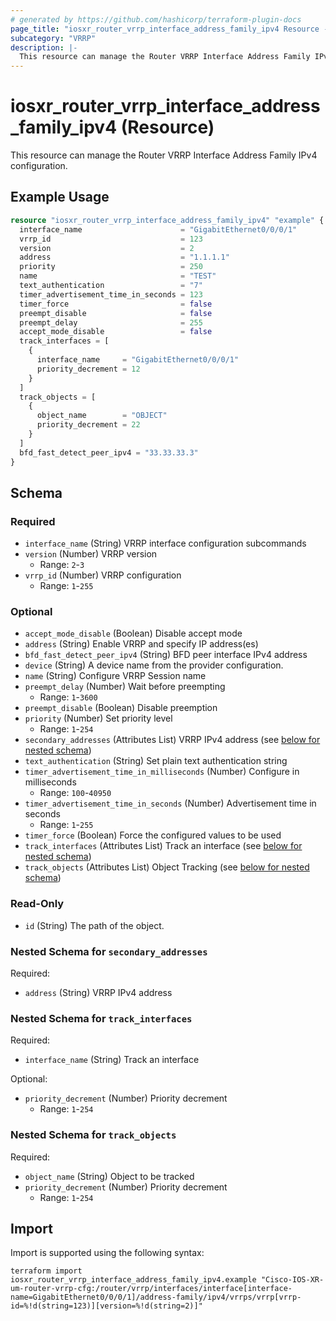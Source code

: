 ```yaml
---
# generated by https://github.com/hashicorp/terraform-plugin-docs
page_title: "iosxr_router_vrrp_interface_address_family_ipv4 Resource - terraform-provider-iosxr"
subcategory: "VRRP"
description: |-
  This resource can manage the Router VRRP Interface Address Family IPv4 configuration.
---
```


# iosxr_router_vrrp_interface_address_family_ipv4 (Resource)

This resource can manage the Router VRRP Interface Address Family IPv4 configuration.

## Example Usage

```terraform
resource "iosxr_router_vrrp_interface_address_family_ipv4" "example" {
  interface_name                      = "GigabitEthernet0/0/0/1"
  vrrp_id                             = 123
  version                             = 2
  address                             = "1.1.1.1"
  priority                            = 250
  name                                = "TEST"
  text_authentication                 = "7"
  timer_advertisement_time_in_seconds = 123
  timer_force                         = false
  preempt_disable                     = false
  preempt_delay                       = 255
  accept_mode_disable                 = false
  track_interfaces = [
    {
      interface_name     = "GigabitEthernet0/0/0/1"
      priority_decrement = 12
    }
  ]
  track_objects = [
    {
      object_name        = "OBJECT"
      priority_decrement = 22
    }
  ]
  bfd_fast_detect_peer_ipv4 = "33.33.33.3"
}
```

<!-- schema generated by tfplugindocs -->
## Schema

### Required

- `interface_name` (String) VRRP interface configuration subcommands
- `version` (Number) VRRP version
  - Range: `2`-`3`
- `vrrp_id` (Number) VRRP configuration
  - Range: `1`-`255`

### Optional

- `accept_mode_disable` (Boolean) Disable accept mode
- `address` (String) Enable VRRP and specify IP address(es)
- `bfd_fast_detect_peer_ipv4` (String) BFD peer interface IPv4 address
- `device` (String) A device name from the provider configuration.
- `name` (String) Configure VRRP Session name
- `preempt_delay` (Number) Wait before preempting
  - Range: `1`-`3600`
- `preempt_disable` (Boolean) Disable preemption
- `priority` (Number) Set priority level
  - Range: `1`-`254`
- `secondary_addresses` (Attributes List) VRRP IPv4 address (see [below for nested schema](#nestedatt--secondary_addresses))
- `text_authentication` (String) Set plain text authentication string
- `timer_advertisement_time_in_milliseconds` (Number) Configure in milliseconds
  - Range: `100`-`40950`
- `timer_advertisement_time_in_seconds` (Number) Advertisement time in seconds
  - Range: `1`-`255`
- `timer_force` (Boolean) Force the configured values to be used
- `track_interfaces` (Attributes List) Track an interface (see [below for nested schema](#nestedatt--track_interfaces))
- `track_objects` (Attributes List) Object Tracking (see [below for nested schema](#nestedatt--track_objects))

### Read-Only

- `id` (String) The path of the object.

<a id="nestedatt--secondary_addresses"></a>
### Nested Schema for `secondary_addresses`

Required:

- `address` (String) VRRP IPv4 address


<a id="nestedatt--track_interfaces"></a>
### Nested Schema for `track_interfaces`

Required:

- `interface_name` (String) Track an interface

Optional:

- `priority_decrement` (Number) Priority decrement
  - Range: `1`-`254`


<a id="nestedatt--track_objects"></a>
### Nested Schema for `track_objects`

Required:

- `object_name` (String) Object to be tracked
- `priority_decrement` (Number) Priority decrement
  - Range: `1`-`254`

## Import

Import is supported using the following syntax:

```shell
terraform import iosxr_router_vrrp_interface_address_family_ipv4.example "Cisco-IOS-XR-um-router-vrrp-cfg:/router/vrrp/interfaces/interface[interface-name=GigabitEthernet0/0/0/1]/address-family/ipv4/vrrps/vrrp[vrrp-id=%!d(string=123)][version=%!d(string=2)]"
```
